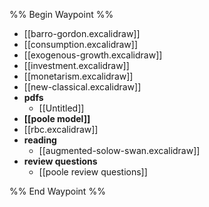 %% Begin Waypoint %%
- [[barro-gordon.excalidraw]]
- [[consumption.excalidraw]]
- [[exogenous-growth.excalidraw]]
- [[investment.excalidraw]]
- [[monetarism.excalidraw]]
- [[new-classical.excalidraw]]
- **pdfs**
	- [[Untitled]]
- **[[poole model]]**
- [[rbc.excalidraw]]
- **reading**
	- [[augmented-solow-swan.excalidraw]]
- **review questions**
	- [[poole review questions]]

%% End Waypoint %%
 
